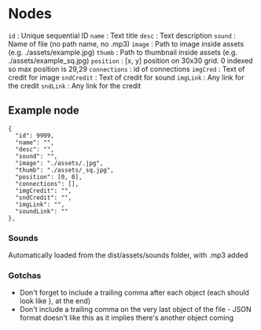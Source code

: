 
# Nodes
`id` : Unique sequential ID
`name` : Text title
`desc` : Text description
`sound` : Name of file (no path name, no .mp3)
`image` : Path to image inside assets (e.g. ./assets/example.jpg)
`thumb` : Path to thumbnail inside assets (e.g. ./assets/example_sq.jpg)
`position` : [x, y] position on 30x30 grid. 0 indexed so max position is 29,29
`connections` : id of connections
`imgCred` : Text of credit for image
`sndCredit` : Text of credit for sound
`imgLink` : Any link for the credit
`sndLink` : Any link for the credit


## Example node
```
{
  "id": 9999,
  "name": "",
  "desc": "",
  "sound": "",
  "image": "./assets/.jpg",
  "thumb": "./assets/_sq.jpg",
  "position": [0, 0],
  "connections": [],
  "imgCredit": "",
  "sndCredit": "",
  "imgLink": "",
  "soundLink": ""
},
```

### Sounds
Automatically loaded from the dist/assets/sounds folder, with .mp3 added

### Gotchas
* Don't forget to include a trailing comma after each object (each should look like }, at the end)
* Don't include a trailing comma on the very last object of the file - JSON format doesn't like this as it implies there's another object coming
